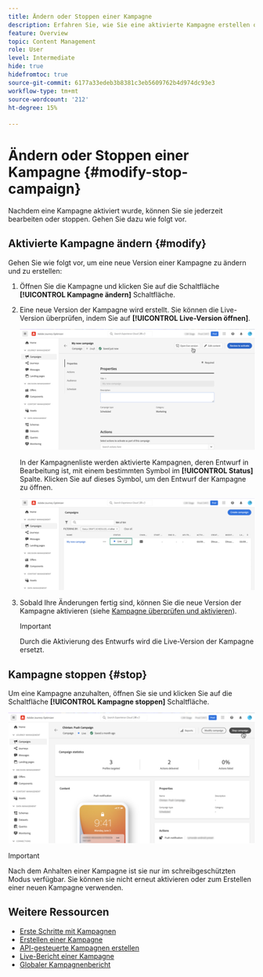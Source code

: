 ```yaml
---
title: Ändern oder Stoppen einer Kampagne
description: Erfahren Sie, wie Sie eine aktivierte Kampagne erstellen oder stoppen in [!DNL Journey Optimizer]
feature: Overview
topic: Content Management
role: User
level: Intermediate
hide: true
hidefromtoc: true
source-git-commit: 6177a33edeb3b8381c3eb5609762b4d974dc93e3
workflow-type: tm+mt
source-wordcount: '212'
ht-degree: 15%

---
```



# Ändern oder Stoppen einer Kampagne {#modify-stop-campaign}

Nachdem eine Kampagne aktiviert wurde, können Sie sie jederzeit bearbeiten oder stoppen. Gehen Sie dazu wie folgt vor.

## Aktivierte Kampagne ändern {#modify}

Gehen Sie wie folgt vor, um eine neue Version einer Kampagne zu ändern und zu erstellen:

1. Öffnen Sie die Kampagne und klicken Sie auf die Schaltfläche **[!UICONTROL Kampagne ändern]** Schaltfläche.

1. Eine neue Version der Kampagne wird erstellt. Sie können die Live-Version überprüfen, indem Sie auf **[!UICONTROL Live-Version öffnen]**.

   ![](assets/create-campaign-draft.png)

   In der Kampagnenliste werden aktivierte Kampagnen, deren Entwurf in Bearbeitung ist, mit einem bestimmten Symbol im **[!UICONTROL Status]** Spalte. Klicken Sie auf dieses Symbol, um den Entwurf der Kampagne zu öffnen.

   ![](assets/create-campaign-edit-list.png)

1. Sobald Ihre Änderungen fertig sind, können Sie die neue Version der Kampagne aktivieren (siehe [Kampagne überprüfen und aktivieren](create-campaign.md#review-activate)).

   >[!IMPORTANT]
   >
   >Durch die Aktivierung des Entwurfs wird die Live-Version der Kampagne ersetzt.

## Kampagne stoppen {#stop}

Um eine Kampagne anzuhalten, öffnen Sie sie und klicken Sie auf die Schaltfläche **[!UICONTROL Kampagne stoppen]** Schaltfläche.

![](assets/create-campaign-stop.png)

>[!IMPORTANT]
>
>Nach dem Anhalten einer Kampagne ist sie nur im schreibgeschützten Modus verfügbar. Sie können sie nicht erneut aktivieren oder zum Erstellen einer neuen Kampagne verwenden.

## Weitere Ressourcen

* [Erste Schritte mit Kampagnen](get-started-with-campaigns.md)
* [Erstellen einer Kampagne](create-campaign.md)
* [API-gesteuerte Kampagnen erstellen](api-triggered-campaigns.md)
* [Live-Bericht einer Kampagne](campaign-live-report.md)
* [Globaler Kampagnenbericht](campaign-global-report.md)
